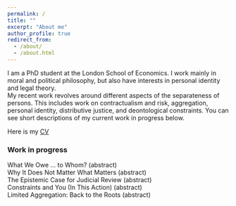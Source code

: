 ```yaml
---
permalink: /
title: ""
excerpt: "About me"
author_profile: true
redirect_from: 
  - /about/
  - /about.html
---
```


I am a PhD student at the London School of Economics. I work mainly in moral and political philosophy, but also have interests in personal identity and legal theory.<br/>
My recent work revolves around different aspects of the separateness of persons. This includes work on contractualism and risk, aggregation, personal identity, distributive justice, and deontological constraints. You can see short descriptions of my current work in progress below.

Here is my [CV](images/profile.png)

<h3>Work in progress</h3>

<script>
function myFunction(i) {
  $("#abstract-"+i).slideToggle("slow");
}
</script>

<div>What We Owe ... to Whom? <a onclick="myFunction(0)" style="cursor: pointer;">(abstract)</a></div>
<div id="abstract-0" style="display: none; margin: 1em;">
  <p>How should contractualists assess the permissibility of risky actions? Both, ex ante and ex post contractualism, fail to distinguish between different kinds of risk. I argue that this overlooks a third alternative, 'objective ex ante contractualism' that discounts complaints by objective risks rather than by epistemic risks. I argue that we should adopt this view since it provides us with the best model of justifiability to each.</p>
</div>
  
<div>Why It Does Not Matter What Matters <a onclick="myFunction(1)" style="cursor: pointer;">(abstract)</a></div>
<div id="abstract-1" style="display: none; margin: 1em;">
  <p>Derek Parfit famously argued that personal identity is not what matters for prudential concerns. He further claimed that his view on personal identity has profound implications for moral theory. It should lead us, among other things, to deny the separateness of persons. I argue that Parfit is mistaken about this inference. We need not decide whether personal identity or Relation R contains what matters to defend the importance of the separateness of persons.</p>
</div>

<div>The Epistemic Case for Judicial Review <a onclick="myFunction(2)" style="cursor: pointer;">(abstract)</a></div>
<div id="abstract-2" style="display: none; margin: 1em;">
  <p>Does judicial review stifle or enhance democracy? Ronald Dworkin argues that democracy and judicial review are compatible provided that courts will perform better at protecting rights that are constitutive of democracy. I provide a general argument based in social choice theory that a constitutional framer has good reasons to think that courts will indeed perform better. Judicial review can be justified as a good bet from the perspective of constitutional framers.</p>
</div>

<div>Constraints and You (In This Action) <a onclick="myFunction(3)" style="cursor: pointer;">(abstract)</a></div>
<div id="abstract-3" style="display: none; margin: 1em;">
  <p>At least in some cases we are prohibited from violating someone's right even if doing so would prevent a larger number of rights violations. How can we justify this paradox? Unlike most justifications, I propose a justification that is based on the agent who would be violating the right. I respond to Kamm's objections to such an agent-based justification and argue that they rely on a mistaken indiviuation of actions.</p>
</div>
  
<div>Limited Aggregation: Back to the Roots <a onclick="myFunction(4)" style="cursor: pointer;">(abstract)</a></div>
<div id="abstract-4" style="display: none; margin: 1em;">
  <p>Limited aggregation is the view that when deciding whom to save we sometimes are allowed to aggregate claims to be saved and sometimes we are not. Recent work has provided strong challenges to such a view and shown that current proposal of limited aggregation have serious flaws. I argue for a new version of limited aggregation: Hybrid balancing. Hybrid balancing not only avoids these challenges, it also captures well the initial motivation for limited aggregation.</p>
</div>
